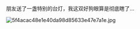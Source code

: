 朋友送了一盏特别的台灯，我这双好狗眼算是彻底瞎了…

![5f4acac48e1e40da98d85633e47e7a1e.jpg](https://wxlzmt.github.io/cdn1/ext/qw/groups/20001/5f4acac48e1e40da98d85633e47e7a1e.jpg)

